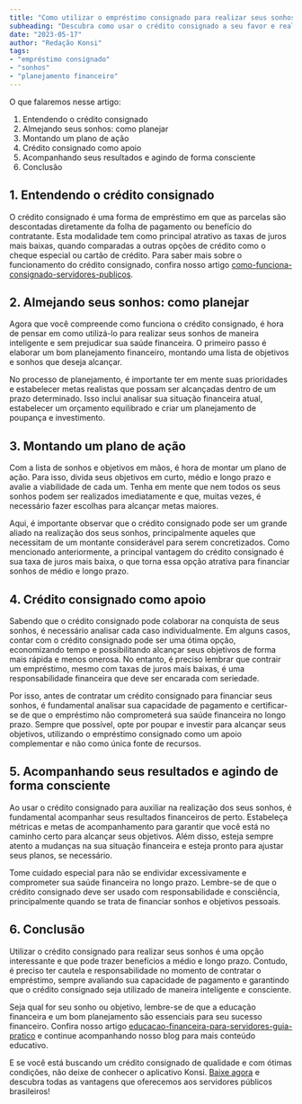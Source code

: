```yaml
---
title: "Como utilizar o empréstimo consignado para realizar seus sonhos de forma inteligente"
subheading: "Descubra como usar o crédito consignado a seu favor e realizar seus objetivos sem prejudicar sua saúde financeira"
date: "2023-05-17"
author: "Redação Konsi"
tags:
- "empréstimo consignado"
- "sonhos"
- "planejamento financeiro"
---
```


O que falaremos nesse artigo:

1. Entendendo o crédito consignado
2. Almejando seus sonhos: como planejar
3. Montando um plano de ação
4. Crédito consignado como apoio
5. Acompanhando seus resultados e agindo de forma consciente
6. Conclusão

## 1. Entendendo o crédito consignado

O crédito consignado é uma forma de empréstimo em que as parcelas são descontadas diretamente da folha de pagamento ou benefício do contratante. Esta modalidade tem como principal atrativo as taxas de juros mais baixas, quando comparadas a outras opções de crédito como o cheque especial ou cartão de crédito. Para saber mais sobre o funcionamento do crédito consignado, confira nosso artigo [como-funciona-consignado-servidores-publicos](konsi.com.br/postagens/como-funciona-consignado-servidores-publicos).

## 2. Almejando seus sonhos: como planejar
Agora que você compreende como funciona o crédito consignado, é hora de pensar em como utilizá-lo para realizar seus sonhos de maneira inteligente e sem prejudicar sua saúde financeira. O primeiro passo é elaborar um bom planejamento financeiro, montando uma lista de objetivos e sonhos que deseja alcançar. 

No processo de planejamento, é importante ter em mente suas prioridades e estabelecer metas realistas que possam ser alcançadas dentro de um prazo determinado. Isso inclui analisar sua situação financeira atual, estabelecer um orçamento equilibrado e criar um planejamento de poupança e investimento.

## 3. Montando um plano de ação

Com a lista de sonhos e objetivos em mãos, é hora de montar um plano de ação. Para isso, divida seus objetivos em curto, médio e longo prazo e avalie a viabilidade de cada um. Tenha em mente que nem todos os seus sonhos podem ser realizados imediatamente e que, muitas vezes, é necessário fazer escolhas para alcançar metas maiores.

Aqui, é importante observar que o crédito consignado pode ser um grande aliado na realização dos seus sonhos, principalmente aqueles que necessitam de um montante considerável para serem concretizados. Como mencionado anteriormente, a principal vantagem do crédito consignado é sua taxa de juros mais baixa, o que torna essa opção atrativa para financiar sonhos de médio e longo prazo.

## 4. Crédito consignado como apoio

Sabendo que o crédito consignado pode colaborar na conquista de seus sonhos, é necessário analisar cada caso individualmente. Em alguns casos, contar com o crédito consignado pode ser uma ótima opção, economizando tempo e possibilitando alcançar seus objetivos de forma mais rápida e menos onerosa. No entanto, é preciso lembrar que contrair um empréstimo, mesmo com taxas de juros mais baixas, é uma responsabilidade financeira que deve ser encarada com seriedade.

Por isso, antes de contratar um crédito consignado para financiar seus sonhos, é fundamental analisar sua capacidade de pagamento e certificar-se de que o empréstimo não comprometerá sua saúde financeira no longo prazo. Sempre que possível, opte por poupar e investir para alcançar seus objetivos, utilizando o empréstimo consignado como um apoio complementar e não como única fonte de recursos.

## 5. Acompanhando seus resultados e agindo de forma consciente

Ao usar o crédito consignado para auxiliar na realização dos seus sonhos, é fundamental acompanhar seus resultados financeiros de perto. Estabeleça métricas e metas de acompanhamento para garantir que você está no caminho certo para alcançar seus objetivos. Além disso, esteja sempre atento a mudanças na sua situação financeira e esteja pronto para ajustar seus planos, se necessário.

Tome cuidado especial para não se endividar excessivamente e comprometer sua saúde financeira no longo prazo. Lembre-se de que o crédito consignado deve ser usado com responsabilidade e consciência, principalmente quando se trata de financiar sonhos e objetivos pessoais.

## 6. Conclusão

Utilizar o crédito consignado para realizar seus sonhos é uma opção interessante e que pode trazer benefícios a médio e longo prazo. Contudo, é preciso ter cautela e responsabilidade no momento de contratar o empréstimo, sempre avaliando sua capacidade de pagamento e garantindo que o crédito consignado seja utilizado de maneira inteligente e consciente.

Seja qual for seu sonho ou objetivo, lembre-se de que a educação financeira e um bom planejamento são essenciais para seu sucesso financeiro. Confira nosso artigo [educacao-financeira-para-servidores-guia-pratico](konsi.com.br/postagens/educacao-financeira-para-servidores-guia-pratico) e continue acompanhando nosso blog para mais conteúdo educativo.

E se você está buscando um crédito consignado de qualidade e com ótimas condições, não deixe de conhecer o aplicativo Konsi. [Baixe agora](https://www.konsi.com.br/download) e descubra todas as vantagens que oferecemos aos servidores públicos brasileiros!